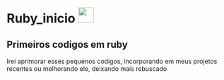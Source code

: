 # Ruby_inicio <img src="https://cdn.jsdelivr.net/gh/devicons/devicon/icons/ruby/ruby-plain.svg" width="35px"/>

## Primeiros codigos em ruby

Irei aprimorar esses pequenos codigos, incorporando em meus projetos recentes ou melhorando ele, deixando mais rebuscado
